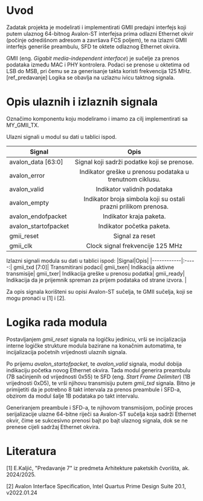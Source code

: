 # Uvod 
Zadatak projekta je modelirati i implementirati GMII predajni interfejs koji putem ulaznog 64-bitnog Avalon-ST interfejsa prima odlazni Ethernet okvir (počinje odredišnom adresom a završava FCS poljem), te na izlazni GMII interfejs generiše preambulu, SFD te oktete odlaznog Ethernet okvira.

GMII (eng. *Gigabit media-independent interface*) je sučelje za prenos podataka između MAC i PHY kontrolera. Podaci se prenose u oktetima od LSB do MSB, pri čemu se za generisanje takta koristi frekvencija 125 MHz. [ref_predavanje] Logika se obavlja na uzlaznu ivicu taktnog signala.
# Opis ulaznih i izlaznih signala
Označimo komponentu koju modeliramo i imamo za cilj implementirati sa MY_GMII_TX. 

Ulazni signali u modul su dati u tablici ispod.

|Signal|Opis|
|--|:-----:|
|avalon_data [63:0]	|Signal koji sadrži podatke koji se prenose.|
|avalon_error|	Indikator greške u prenosu podataka u trenutnom ciklusu.|
avalon_valid|	Indikator validnih podataka|
avalon_empty|	Indikator broja simbola koji su ostali prazni prilikom prenosa.|
avalon_endofpacket|	Indikator kraja paketa.|
avalon_startofpacket|	Indikator početka paketa.|
gmii_reset|	Signal za reset|
gmii_clk|	Clock signal frekvencije 125 MHz|

Izlazni signali modula su dati u tablici ispod:
|Signal|Opis|
|------------|:-----:|
gmii_txd [7:0]|	Transmitirani podaci|
gmii_txen|	Indikacija aktivne transmisije|
gmii_txer|	Indikacija greške u prenosu podatka|
gmii_ready|	Indikacija da je prijemnik spreman za prijem podataka od strane izvora. |

Za opis signala korišteni su opisi Avalon-ST sučelja, te GMII sučelja, koji se mogu pronaći u [1] i [2].

# Logika rada modula
Postavljanjem *gmii_reset* signala na logičku jedinicu, vrši se incijalizacija interne logičke strukture modula bazirane na konačnim automatima, te incijalizacija početnih vrijednosti ulaznih signala. 

Po prijemu *avalon_startofpacket*, te *avalon_valid* signala, modul dobija indikaciju početka novog Ethernet okvira. Tada modul generira preambulu (7B sačinjenih od vrijednosti 0x55) te SFD (eng. *Start Frame Delimiter*) (1B vrijednosti 0xD5), te vrši njihovu transmisiju putem *gmii_txd* signala. Bitno je primijetiti da je potrebno 8 takt intervala za prenos preambule i SFD-a, obzirom da modul šalje 1B podataka po takt intervalu. 

Generiranjem preambule i SFD-a, te njihovom transmisijom, počinje proces serijalizacije ulazne 64-bitne riječi sa Avalon-ST sučelja koja sadrži Ethernet okvir, čime se sukcesivno prenosi bajt po bajt ulaznog signala, dok se ne prenese cijeli sadržaj Ethernet okvira. 

# Literatura
[1] E.Kaljić, "Predavanje 7" iz predmeta Arhitekture paketskih čvorišta, ak. 2024/2025.

[2] Avalon Interface Specification, Intel Quartus Prime Design Suite 20.1, v2022.01.24
